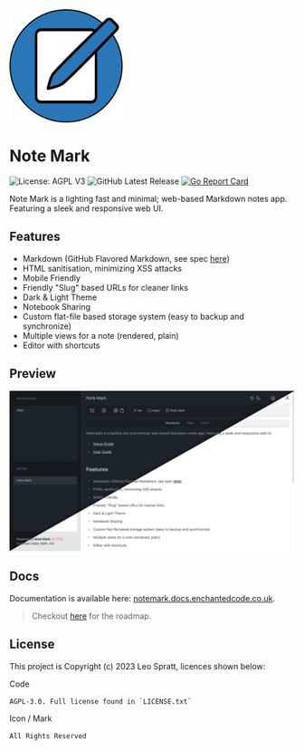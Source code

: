<img src="frontend/public/icon.svg" width=200 height=200>

# Note Mark
![License: AGPL V3](https://img.shields.io/github/license/enchant97/note-mark?style=flat-square)
![GitHub Latest Release](https://img.shields.io/github/v/release/enchant97/note-mark?include_prereleases&label=latest%20release&style=flat-square)
[![Go Report Card](https://goreportcard.com/badge/github.com/enchant97/note-mark/backend?style=flat-square)](https://goreportcard.com/report/github.com/enchant97/note-mark/backend)

Note Mark is a lighting fast and minimal; web-based Markdown notes app. Featuring a sleek and responsive web UI.

## Features
- Markdown (GitHub Flavored Markdown, see spec [here](https://github.github.com/gfm/))
- HTML sanitisation, minimizing XSS attacks
- Mobile Friendly
- Friendly "Slug" based URLs for cleaner links
- Dark & Light Theme
- Notebook Sharing
- Custom flat-file based storage system (easy to backup and synchronize)
- Multiple views for a note (rendered, plain)
- Editor with shortcuts

## Preview
![Preview Image Showing App](site/static/preview.png)

## Docs
Documentation is available here: [notemark.docs.enchantedcode.co.uk](https://notemark.docs.enchantedcode.co.uk/).

> Checkout [here](https://github.com/enchant97/note-mark/issues/47) for the roadmap.

## License
This project is Copyright (c) 2023 Leo Spratt, licences shown below:

Code

    AGPL-3.0. Full license found in `LICENSE.txt`

Icon / Mark

    All Rights Reserved
